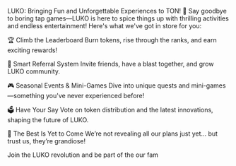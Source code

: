 LUKO: Bringing Fun and Unforgettable Experiences to TON! 🎉
Say goodbye to boring tap games—LUKO is here to spice things up with thrilling activities and endless entertainment! Here's what we've got in store for you:

🏆 Climb the Leaderboard
Burn tokens, rise through the ranks, and earn exciting rewards!

🤝 Smart Referral System
Invite friends, have a blast together, and grow LUKO community.

🎮 Seasonal Events & Mini-Games
Dive into unique quests and mini-games—something you've never experienced before!

🗳️ Have Your Say
Vote on token distribution and the latest innovations, shaping the future of LUKO.

🚀 The Best Is Yet to Come
We’re not revealing all our plans just yet... but trust us, they’re grandiose!

Join the LUKO revolution and be part of the our fam
